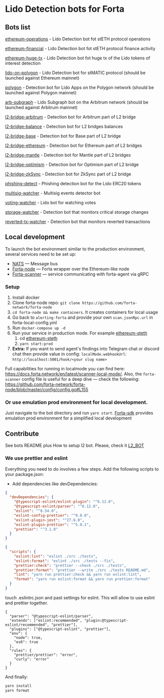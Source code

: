 # Lido Detection bots for Forta

## Bots list

[ethereum-operations](./ethereum-operations) - Lido Detection bot fot stETH protocol operations

[ethereum-financial](./ethereum-financial) - Lido Detection bot fot stETH protocol finance activity

[ethereum-huge-tx](./ethereum-huge-tx) - Lido Detection bot fot huge tx of the Lido tokens of interest detection

[lido-on-polygon](./lido-on-polygon) - Lido Detection bot for stMATIC protocol (should be launched against Ethereum
mainnet)

[polygon](./polygon) - Detection bot for Lido Apps on the Polygon network (should be launched against Polygon mainnet)

[arb-subgraph](./arb-subgraph) - Lido Subgraph bot on the Arbitrum network (should be launched against Arbitrum
mainnet)

[l2-bridge-arbitrum](./l2-bridge-arbitrum) - Detection bot for Arbitrum part of L2 bridge

[l2-bridge-balance](./l2-bridge-balance) - Detection bot for L2 bridges balances

[l2-bridge-base](./l2-bridge-base) - Detection bot for Base part of L2 bridge

[l2-bridge-ethereum](./l2-bridge-ethereum) - Detection bot for Ethereum part of L2 bridges

[l2-bridge-mantle](./l2-bridge-mantle) - Detection bot for Mantle part of L2 bridges

[l2-bridge-optimism](./l2-bridge-optimism) - Detection bot for Optimism part of L2 bridge

[l2-bridge-zkSync](./l2-bridge-zksync) - Detection bot for ZkSync part of L2 bridge

[phishing-detect](./phishing-detect) - Phishing detection bot for the Lido ERC20 tokens

[multisig-watcher](./multisig-watcher) - Multisig events detector bot

[voting-watcher](./voting-watcher) - Lido bot for watching votes

[storage-watcher](./storage-watcher) - Detection bot that monitors critical storage changes

[reverted-tx-watcher](./reverted-tx-watcher) - Detection bot that monitors reverted transactions

## Local development

To launch the bot environment similar to the production environment, several services need to be set up:

- [NATS](https://nats.io/) — Message bus
- [Forta-node](https://github.com/forta-network/forta-node/blob/master/cmd/node/nodecmd/nodecmd.go#L64) — Forta wrapper over the Ethereum-like node
- [Forta-scanner](https://github.com/forta-network/forta-node/blob/master/cmd/node/nodecmd/nodecmd.go#L40) — service communicating with forta-agent via gRPC

### Setup

1. Install docker
2. Clone forta-node repo: `git clone https://github.com/forta-network/forta-node`
3. `cd forta-node && make containers`. It creates containers for local usage
4. Go back to `alerting-forta` and provide your own `scan.jsonRpc.url` in forta-local-config.yml
5. Run `docker-compose up -d`
6. Run your service in production mode. For example [ethereum-steth](..%2Fethereum-steth)
   1. cd [ethereum-steth](..%2Fethereum-steth)
   2. `yarn start:prod`
7. **Extra:** If you want to send agent's findings into Telegram chat or discord chat then provide value in config:
   `localMode.webhookUrl`: `http://localhost:5001/hook/<your slug name>`

Full capabilities for running in localmode you can find here: https://docs.forta.network/en/latest/scanner-local-mode/.
Also, the `forta-scanner` config file is useful for a deep dive — check the following: https://github.com/forta-network/forta-node/blob/master/config/config.go#L155

### Or use emulation prod environment for local development.

Just navigate to the bot directory and run `yarn start`. [Forta-sdk](https://github.com/forta-network/forta-bot-sdk/tree/master/sdk) provides emulation prod environment for a simplified local development

## Contribute

See bots README plus
How to setup l2 bot. Please, check it [L2_BOT](L2_BOT.md)

### We use prettier and eslint

Everything you need to do involves a few steps.
Add the following scripts to your package.json:

- Add dependencies like devDependencies:

```json
{
  "devDependencies": {
    "@typescript-eslint/eslint-plugin": "^6.12.0",
    "@typescript-eslint/parser": "^6.12.0",
    "eslint": "^8.54.0",
    "eslint-config-prettier": "^9.0.0",
    "eslint-plugin-jest": "^27.6.0",
    "eslint-plugin-prettier": "^5.0.1",
    "prettier": "^3.1.0"
  }
}
```

```json
{
  "scripts": {
    "eslint:lint": "eslint ./src ./tests",
    "eslint:format": "eslint ./src ./tests --fix",
    "prettier:check": "prettier --check ./src ./tests",
    "prettier:format": "prettier --write ./src ./tests README.md",
    "lint": "yarn run prettier:check && yarn run eslint:lint",
    "format": "yarn run eslint:format && yarn run prettier:format"
  }
}
```

touch .eslintrc.json and past settings for eslint. This will allow to use eslint and prettier together.

```
{
  "parser": "@typescript-eslint/parser",
  "extends": ["eslint:recommended", "plugin:@typescript-eslint/recommended", "prettier"],
  "plugins": ["@typescript-eslint", "prettier"],
  "env": {
    "node": true,
    "es6": true
  },
  "rules": {
    "prettier/prettier": "error",
    "curly": "error"
  }
}
```

And finally:

```bash
yarn install
yarn format
```
